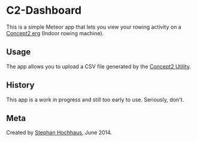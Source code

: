 # C2-Dashboard

This is a simple Meteor app that lets you view your rowing activity on a [Concept2 erg](http://www.concept2.com/indoor-rowers) (Indoor rowing machine).

## Usage

The app allows you to upload a CSV file generated by the [Concept2 Utility](http://www.concept2.com/service/software/concept2-utility).

## History

This app is a work in progress and still too early to use. Seriously, don't.

## Meta
Created by [Stephan Hochhaus](mailto:stephan@yauh.de), June 2014.